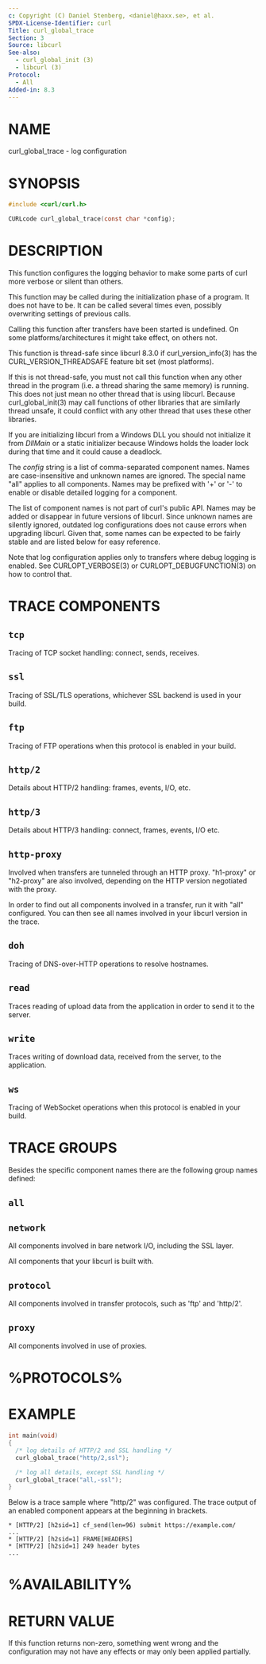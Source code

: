 ```yaml
---
c: Copyright (C) Daniel Stenberg, <daniel@haxx.se>, et al.
SPDX-License-Identifier: curl
Title: curl_global_trace
Section: 3
Source: libcurl
See-also:
  - curl_global_init (3)
  - libcurl (3)
Protocol:
  - All
Added-in: 8.3
---
```


# NAME

curl_global_trace - log configuration

# SYNOPSIS

~~~c
#include <curl/curl.h>

CURLcode curl_global_trace(const char *config);
~~~

# DESCRIPTION

This function configures the logging behavior to make some parts of curl more
verbose or silent than others.

This function may be called during the initialization phase of a program. It
does not have to be. It can be called several times even, possibly overwriting
settings of previous calls.

Calling this function after transfers have been started is undefined. On some
platforms/architectures it might take effect, on others not.

This function is thread-safe since libcurl 8.3.0 if curl_version_info(3) has
the CURL_VERSION_THREADSAFE feature bit set (most platforms).

If this is not thread-safe, you must not call this function when any other
thread in the program (i.e. a thread sharing the same memory) is running. This
does not just mean no other thread that is using libcurl. Because
curl_global_init(3) may call functions of other libraries that are similarly
thread unsafe, it could conflict with any other thread that uses these other
libraries.

If you are initializing libcurl from a Windows DLL you should not initialize
it from *DllMain* or a static initializer because Windows holds the loader
lock during that time and it could cause a deadlock.

The *config* string is a list of comma-separated component names. Names are
case-insensitive and unknown names are ignored. The special name "all" applies
to all components. Names may be prefixed with '+' or '-' to enable or disable
detailed logging for a component.

The list of component names is not part of curl's public API. Names may be
added or disappear in future versions of libcurl. Since unknown names are
silently ignored, outdated log configurations does not cause errors when
upgrading libcurl. Given that, some names can be expected to be fairly stable
and are listed below for easy reference.

Note that log configuration applies only to transfers where debug logging is
enabled. See CURLOPT_VERBOSE(3) or CURLOPT_DEBUGFUNCTION(3) on how to control
that.

# TRACE COMPONENTS

## `tcp`

Tracing of TCP socket handling: connect, sends, receives.

## `ssl`

Tracing of SSL/TLS operations, whichever SSL backend is used in your build.

## `ftp`

Tracing of FTP operations when this protocol is enabled in your build.

## `http/2`

Details about HTTP/2 handling: frames, events, I/O, etc.

## `http/3`

Details about HTTP/3 handling: connect, frames, events, I/O etc.

## `http-proxy`

Involved when transfers are tunneled through an HTTP proxy. "h1-proxy" or
"h2-proxy" are also involved, depending on the HTTP version negotiated with
the proxy.

In order to find out all components involved in a transfer, run it with "all"
configured. You can then see all names involved in your libcurl version in the
trace.

## `doh`

Tracing of DNS-over-HTTP operations to resolve hostnames.

## `read`

Traces reading of upload data from the application in order to send it to the server.

## `write`

Traces writing of download data, received from the server, to the application.

## `ws`

Tracing of WebSocket operations when this protocol is enabled in your build.

# TRACE GROUPS

Besides the specific component names there are the following group names
defined:

## `all`

## `network`

All components involved in bare network I/O, including the SSL layer.

All components that your libcurl is built with.

## `protocol`

All components involved in transfer protocols, such as 'ftp' and 'http/2'.

## `proxy`

All components involved in use of proxies.

# %PROTOCOLS%

# EXAMPLE

~~~c
int main(void)
{
  /* log details of HTTP/2 and SSL handling */
  curl_global_trace("http/2,ssl");

  /* log all details, except SSL handling */
  curl_global_trace("all,-ssl");
}
~~~

Below is a trace sample where "http/2" was configured. The trace output
of an enabled component appears at the beginning in brackets.
~~~
* [HTTP/2] [h2sid=1] cf_send(len=96) submit https://example.com/
...
* [HTTP/2] [h2sid=1] FRAME[HEADERS]
* [HTTP/2] [h2sid=1] 249 header bytes
...
~~~

# %AVAILABILITY%

# RETURN VALUE

If this function returns non-zero, something went wrong and the configuration
may not have any effects or may only been applied partially.
